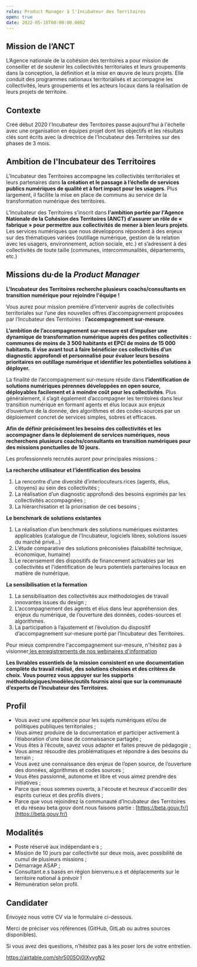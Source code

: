 ```yaml
---
roles: Product Manager à l'Incubateur des Territoires
open: true
date: 2022-05-16T00:00:00.000Z
---
```


## Mission de l’ANCT

L’Agence nationale de la cohésion des territoires a pour mission de conseiller et de soutenir les collectivités territoriales et leurs groupements dans la conception, la définition et la mise en œuvre de leurs projets. Elle conduit des programmes nationaux territorialisés et accompagne les collectivités, leurs groupements et les acteurs locaux dans la réalisation de leurs projets de territoire.

## Contexte

Créé début 2020 l'Incubateur des Territoires passe aujourd'hui à l'échelle avec une organisation en équipes projet dont les objectifs et les résultats clés sont écrits avec la directrice de l'Incubateur des Territoires sur des phases de 3 mois.

## Ambition de l'Incubateur des Territoires

L'Incubateur des Territoires accompagne les collectivités territoriales et leurs partenaires dans **la création et le passage à l’échelle de services publics numériques de qualité et à fort impact pour les usagers**. Plus largement, il facilite la mise en place de communs au service de la transformation numérique des territoires.

L'Incubateur des Territoires s'inscrit dans **l'ambition portée par l'Agence Nationale de la Cohésion des Territoires (ANCT) d'assurer un rôle de « fabrique » pour permettre aux collectivités de mener à bien leurs projets**. Les services numériques que nous développons répondent à des enjeux sur des thématiques variées (outillage numérique, gestion de la relation avec les usagers, environnement, action sociale, etc.) et s’adressent à des collectivités de toute taille (communes, intercommunalités, départements, etc.)


## Missions du·de la _Product Manager_

**L'Incubateur des Territoires recherche plusieurs coachs/consultants en transition numérique pour rejoindre l'équipe !**

Vous aurez pour mission première d’intervenir auprès de collectivités territoriales sur l’une des nouvelles offres d’accompagnement proposées par l’Incubateur des Territoires : **l’accompagnement sur-mesure**.

**L’ambition de l’accompagnement sur-mesure est **d’impulser une dynamique de transformation numérique auprès des petites collectivités : communes de moins de 3 500 habitants et EPCI de moins de 15 000 habitants**. Il vise avant tout à faire bénéficier ces collectivités d’un diagnostic approfondi et personnalisé pour évaluer leurs besoins prioritaires en outillage numérique et identifier les potentielles solutions à déployer.**

La finalité de l’accompagnement sur-mesure réside dans **l’identification de solutions numériques pérennes développées en open source, déployables facilement et à moindre coût pour les collectivités**. Plus généralement, il s’agit également d’accompagner les territoires dans leur transition numérique en formant agents et élus locaux aux enjeux d’ouverture de la donnée, des algorithmes et des codes-sources par un déploiement concret de services simples, sobres et efficaces.

**Afin de définir précisément les besoins des collectivités et les accompagner dans le déploiement de services numériques, nous recherchons plusieurs coachs/consultants en transition numériques  pour des missions ponctuelles de 10 jours.**

Les professionnels recrutés auront pour principales missions :

**La recherche utilisateur et l’identification des besoins**

1. La rencontre d’une diversité d’interlocuteurs.rices (agents, élus, citoyens) au sein des collectivités ;
2. La réalisation d’un diagnostic approfondi des besoins exprimés par les collectivités accompagnées ;
3. La hiérarchisation et la priorisation de ces besoins ;

**Le benchmark de solutions existantes**

1. La réalisation d’un benchmark des solutions numériques existantes applicables (catalogue de l'Incubateur, logiciels libres, solutions issues du marché privé...)
2. L’étude comparative des solutions préconisées (faisabilité technique, économique, humaine)
3. Le recensement des dispositifs de financement activables par les collectivités et l'identification de leurs potentiels partenaires locaux en matière de numérique.

**La sensibilisation et la formation**

1. La sensibilisation des collectivités aux méthodologies de travail innovantes issues du design ;
2. L’accompagnement des agents et élus dans leur appréhension des enjeux du numérique, de l’ouverture des données, codes-sources et algorithmes.
3. La participation à l’ajustement et l’évolution du dispositif d’accompagnement sur-mesure porté par l’Incubateur des Territoires.

Pour mieux comprendre l'accompagnement sur-mesure, n'hésitez pas à visionner[ les enregistrements de nos webinaires d'information](https://www.youtube.com/watch?v=_q0Omprpfh8&list=PLDbnFkvyuglVbs2vahx8gWnNrJIY9l1Wn)

**Les livrables essentiels de la mission consistent en une documentation complète du travail réalisé, des solutions choisies et des critères de choix. Vous pourrez vous appuyer sur les supports méthodologiques/modèles/outils fournis ainsi que sur la communauté d’experts de l’Incubateur des Territoires.**


## Profil

- Vous avez une appétence pour les sujets numériques et/ou de politiques publiques territoriales ;
- Vous aimez produire de la documentation et participer activement à l’élaboration d’une base de connaissance partagée ;
- Vous êtes à l’écoute, savez vous adapter et faites preuve de pédagogie ;
- Vous aimez résoudre des problématiques et répondre à des besoins du terrain ;
- Vous avez une connaissance des enjeux de l’open source, de l’ouverture des données, algorithmes et codes sources ;
- Vous êtes passionné, autonome et libre et vous aimez prendre des initiatives ;
- Parce que nous sommes ouverts, à l'écoute et heureux d'accueillir des esprits curieux et des profils divers ;
- Parce que vous rejoindrez la communauté d’Incubateur des Territoires et du réseau beta.gouv dont nous faisons partie : [https://beta.gouv.fr/](https://beta.gouv.fr/)


## Modalités

- Poste  réservé aux indépendant·e·s ;
- Mission de 10 jours par collectivité sur deux mois, avec possibilité de cumul de plusieurs missions ;
- Démarrage ASAP ;
- Consultant.e.s basés en région bienvenu.e.s et déplacements sur le territoire national à prévoir !
- Rémunération selon profil.



## Candidater

Envoyez nous votre CV via le formulaire ci-dessous.

Merci de préciser vos références (GitHub, GitLab ou autres sources disponibles).

Si vous avez des questions, n’hésitez pas à les poser lors de votre entretien.

https://airtable.com/shr5005Oj0lXyygN2
